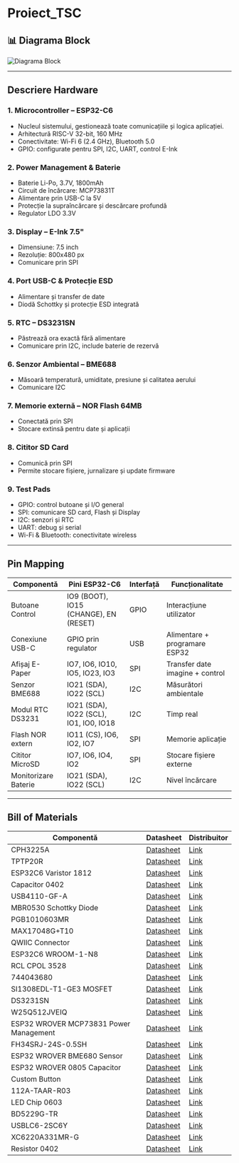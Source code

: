# Proiect_TSC

## 📊 Diagrama Block

![Diagrama Block](./Block%20Diagram.png)


---

##  Descriere Hardware

### 1. Microcontroller – ESP32-C6
- Nucleul sistemului, gestionează toate comunicațiile și logica aplicației.
- Arhitectură RISC-V 32-bit, 160 MHz
- Conectivitate: Wi-Fi 6 (2.4 GHz), Bluetooth 5.0
- GPIO: configurate pentru SPI, I2C, UART, control E-Ink

### 2. Power Management & Baterie
- Baterie Li-Po, 3.7V, 1800mAh
- Circuit de încărcare: MCP73831T
- Alimentare prin USB-C la 5V
- Protecție la supraîncărcare și descărcare profundă
- Regulator LDO 3.3V

### 3. Display – E-Ink 7.5"
- Dimensiune: 7.5 inch
- Rezoluție: 800x480 px
- Comunicare prin SPI

### 4. Port USB-C & Protecție ESD
- Alimentare și transfer de date
- Diodă Schottky și protecție ESD integrată

### 5. RTC – DS3231SN
- Păstrează ora exactă fără alimentare
- Comunicare prin I2C, include baterie de rezervă

### 6. Senzor Ambiental – BME688
- Măsoară temperatură, umiditate, presiune și calitatea aerului
- Comunicare I2C

### 7. Memorie externă – NOR Flash 64MB
- Conectată prin SPI
- Stocare extinsă pentru date și aplicații

### 8. Cititor SD Card
- Comunică prin SPI
- Permite stocare fișiere, jurnalizare și update firmware

### 9. Test Pads
- GPIO: control butoane și I/O general
- SPI: comunicare SD card, Flash și Display
- I2C: senzori și RTC
- UART: debug și serial
- Wi-Fi & Bluetooth: conectivitate wireless

---

##  Pin Mapping

| Componentă                     | Pini ESP32-C6                        | Interfață | Funcționalitate                                                            |
|-------------------------------|--------------------------------------|-----------|----------------------------------------------------------------------------|
| Butoane Control               | IO9 (BOOT), IO15 (CHANGE), EN (RESET) | GPIO      | Interacțiune utilizator                                                    |
| Conexiune USB-C               | GPIO prin regulator                  | USB       | Alimentare + programare ESP32                                              |
| Afișaj E-Paper                | IO7, IO6, IO10, IO5, IO23, IO3       | SPI       | Transfer date imagine + control                                           |
| Senzor BME688                 | IO21 (SDA), IO22 (SCL)               | I2C       | Măsurători ambientale                                                      |
| Modul RTC DS3231             | IO21 (SDA), IO22 (SCL), IO1, IO0, IO18 | I2C       | Timp real                                                                  |
| Flash NOR extern             | IO11 (CS), IO6, IO2, IO7             | SPI       | Memorie aplicație                                                          |
| Cititor MicroSD              | IO7, IO6, IO4, IO2                   | SPI       | Stocare fișiere externe                                                    |
| Monitorizare Baterie         | IO21 (SDA), IO22 (SCL)               | I2C       | Nivel încărcare                                                            |

---

##  Bill of Materials

| Componentă | Datasheet |  Distribuitor |
|------------|----------------------------|-------------------------------|
| CPH3225A | [Datasheet](https://www.snapeda.com/parts/CPH3225A/Seiko%20Instruments/datasheet/) | [Link](https://www.snapeda.com/parts/CPH3225A/Seiko+Instruments/view-part/?ref=eda) |
| TPTP20R | [Datasheet](https://cdn-shop.adafruit.com/product-files/3825/3825_diagram.PDF) | [Link](https://ro.mouser.com/ProductDetail/Adafruit/3825?qs=%252bEew9%252b0nqrAn6n76%252bB5vZg%3D%3D) |
| ESP32C6 Varistor 1812 | [Datasheet](https://www.snapeda.com/parts/RC0603JR-070RL/Yageo/datasheet/) | [Link](https://www.snapeda.com/parts/RC0603JR-070RL/Yageo/view-part/) |
| Capacitor 0402 | [Datasheet](https://componentsearchengine.com/Datasheets/2/CC0402MRX5R5BB106.pdf) | [Link](https://componentsearchengine.com/part-view/CC0402MRX5R5BB106/YAGEO) |
| USB4110-GF-A | [Datasheet](https://gct.co/files/drawings/usb4110.pdf) | [Link](https://componentsearchengine.com/part-view/USB4110-GF-A/GCT%20(GLOBAL%20CONNECTOR%20TECHNOLOGY)) |
| MBR0530 Schottky Diode | [Datasheet](https://www.snapeda.com/parts/MBR0530/ON%20Semiconductor/datasheet/) | [Link](https://www.snapeda.com/parts/MBR0530/Onsemi/view-part/?ref=eda) |
| PGB1010603MR | [Datasheet](https://www.snapeda.com/parts/PGB1010603MR/Littelfuse%20Inc./datasheet/) | [Link](https://www.snapeda.com/parts/PGB1010603MR/Littelfuse/view-part/?ref=eda) |
| MAX17048G+T10 | [Datasheet](https://www.snapeda.com/parts/MAX17048G+T10/Analog%20Devices/datasheet/) | [Link](https://www.snapeda.com/parts/MAX17048G+T10/Analog+Devices/view-part/?ref=eda) |
| QWIIC Connector | [Datasheet](https://www.snapeda.com/parts/PRT-14417/SparkFun%20Electronics/datasheet/) | [Link](https://www.snapeda.com/parts/PRT-14417/SparkFun/view-part/) |
| ESP32C6 WROOM-1-N8 | [Datasheet](https://www.snapeda.com/parts/ESP32-C6-WROOM-1-N8/Espressif%20Systems/datasheet/) | [Link](https://www.snapeda.com/parts/ESP32-C6-WROOM-1-N8/Espressif+Systems/view-part/?ref=eda) |
| RCL CPOL 3528 | [Datasheet](https://s3.amazonaws.com/snapeda/datasheet/TAJB475K025RNJ_AVX.pdf) | [Link](https://www.snapeda.com/parts/TAJB475K025RNJ/AVX/view-part/?ref=dk&t=capacitor%203528&con_ref=None) |
| 744043680 | [Datasheet](https://www.we-online.com/components/products/datasheet/744043680.pdf) | [Link](https://ro.mouser.com/ProductDetail/Wurth-Elektronik/744043680?qs=PGXP4M47uW6VkZq%252BkzjrHA%3D%3D) |
| SI1308EDL-T1-GE3 MOSFET | [Datasheet](https://www.snapeda.com/parts/SI1308EDL-T1-GE3/Vishay%20Siliconix/datasheet/) | [Link](https://www.snapeda.com/parts/SI1308EDL-T1-GE3/Vishay+Siliconix/view-part/?ref=eda) |
| DS3231SN | [Datasheet](https://www.snapeda.com/parts/DS3231SN%23/Analog%20Devices/datasheet/) | [Link](https://www.snapeda.com/parts/DS3231SN%23/Analog+Devices/view-part/?ref=eda) |
| W25Q512JVEIQ | [Datasheet](https://www.winbond.com/resource-files/W25Q512JV%20SPI%20RevB%2006252019%20KMS.pdf) | [Link](https://www.digikey.ro/en/models/10244706) |
| ESP32 WROVER MCP73831 Power Management | [Datasheet](https://www.snapeda.com/parts/MCP73831T-2ACI/OT/Microchip/datasheet/) | [Link](https://www.snapeda.com/parts/MCP73831T-2ACI/OT/Microchip/view-part/) |
| FH34SRJ-24S-0.5SH | [Datasheet](https://www.snapeda.com/parts/FH34SRJ-24S-0.5SH(99)/Hirose%20Connector/datasheet/) | [Link](https://www.snapeda.com/parts/FH34SRJ-24S-0.5SH(99)/Hirose/view-part/) |
| ESP32 WROVER BME680 Sensor | [Datasheet](https://www.bosch-sensortec.com/media/boschsensortec/downloads/datasheets/bst-bme680-ds001.pdf) | [Link](https://www.digikey.ro/en/models/7401317) |
| ESP32 WROVER 0805 Capacitor | [Datasheet](https://ro.mouser.com/datasheet/2/40/schottky-3165252.pdf) | [Link](https://ro.mouser.com/ProductDetail/KYOCERA-AVX/SD0805S020S1R0?qs=jCA%252BPfw4LHbpkAoSnwrdjw%3D%3D) |
| Custom Button | [Datasheet](https://industry.panasonic.com/global/en/downloads?tab=catalog&small_g_cd=203&part_no=EVQPUJ02K) | [Link](https://industry.panasonic.com/global/en/products/control/switch/light-touch/number/evqpuj02k) |
| 112A-TAAR-R03 | [Datasheet](https://www.snapeda.com/parts/112A-TAAR-R03/Attend/datasheet/) | [Link](https://www.snapeda.com/parts/112A-TAAR-R03/Attend/view-part/) |
| LED Chip 0603 | [Datasheet](https://www.snapeda.com/parts/KP-1608SURCK/Kingbright/datasheet/) | [Link](https://grabcad.com/library/0603-smd-led-1) |
| BD5229G-TR | [Datasheet](https://www.rohm.com/datasheet?p=BD5229G&dist=Digi-key&media=referral&source=digi-key.com&campaign=Digi-key) | [Link](https://www.digikey.ee/en/models/658502) |
| USBLC6-2SC6Y | [Datasheet](https://www.snapeda.com/parts/USBLC6-2SC6Y/STMicroelectronics/datasheet/) | [Link](https://www.snapeda.com/parts/USBLC6-2SC6Y/STMicroelectronics/view-part/?ref=eda) |
| XC6220A331MR-G | [Datasheet](https://product.torexsemi.com/system/files/series/xc6220.pdf) | [Link](https://componentsearchengine.com/part-view/XC6220A331MR-G/Torex) |
| Resistor 0402 | [Datasheet](https://www.yageo.com/upload/media/product/products/datasheet/rchip/PYu-RC_Group_51_RoHS_L_12.pdf) | [Link](https://componentsearchengine.com/part-view/R0402%201%25%20100%20K%20(RC0402FR-07100KL)/YAGEO) |

